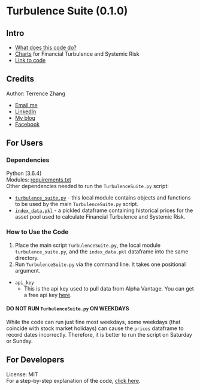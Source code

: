 # Turbulence Suite (0.1.0)
## Intro
- [What does this code do?](https://medium.com/@tzhangwps/measuring-financial-turbulence-and-systemic-risk-9d9688f6eec1)
- [Charts](https://terrencez.com/financial-turbulence-and-systemic-risk-charts/) for Financial Turbulence and Systemic Risk
- [Link to code](https://github.com/tzhangwps/Turbulence-Suite/blob/master/TurbulenceSuite.py)

## Credits
Author: Terrence Zhang
- [Email me](https://terrencez.com/get-in-touch/)
- [LinkedIn](https://www.linkedin.com/in/terrencezhang/)
- [My blog](https://medium.com/@tzhangwps)
- [Facebook](https://www.facebook.com/terrence.zhang.39)

## For Users
### Dependencies
Python (3.6.4)
\
Modules: [requirements.txt]()
\
Other dependencies needed to run the `TurbulenceSuite.py` script:
- [`turbulence_suite.py`](https://github.com/tzhangwps/Turbulence-Suite/blob/master/turbulence_suite.py) - this local module contains objects and functions to be used by the main `TurbulenceSuite.py` script.
- [`index_data.pkl`](https://github.com/tzhangwps/Turbulence-Suite/blob/master/index_data.pkl) - a pickled dataframe containing historical prices for the asset pool used to calculate Financial Turbulence and Systemic Risk.

### How to Use the Code
1. Place the main script `TurbulenceSuite.py`, the local module `turbulence_suite.py`, and the `index_data.pkl` dataframe into the same directory.
2. Run `TurbulenceSuite.py` via the command line. It takes one positional argument.
- `api_key`
  - This is the api key used to pull data from Alpha Vantage. You can get a free api key [here](https://www.alphavantage.co/support/#api-key).

#### DO NOT RUN `TurbulenceSuite.py` ON WEEKDAYS
While the code can run just fine most weekdays, some weekdays (that coincide with stock market holidays) can cause the `prices` dataframe to record dates incorrectly. Therefore, it is better to run the script on Saturday or Sunday.

## For Developers
License: MIT
\
For a step-by-step explanation of the code, [click here]().
